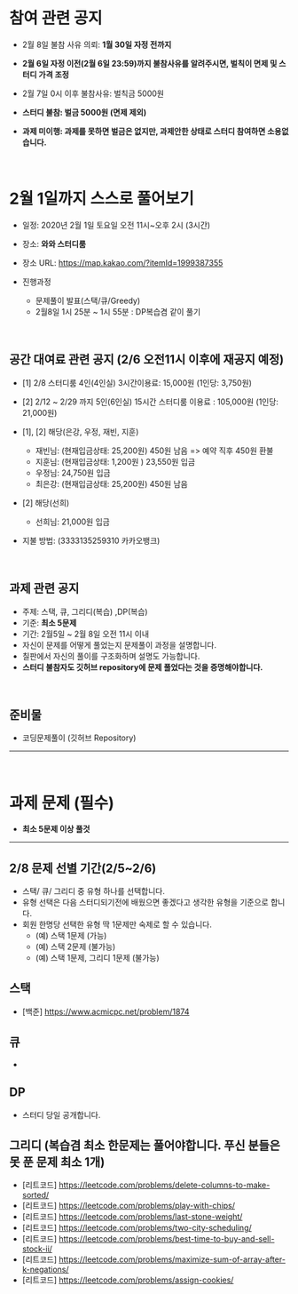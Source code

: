 # 참여 관련 공지
- 2월 8일 불참 사유 의뢰: **1월 30일 자정 전까지**
- **2월 6일 자정 이전(2월 6일 23:59)까지 불참사유를 알려주시면, 벌칙이 면제 및 스터디 가격 조정**
- 2월 7일 0시 이후 불참사유: 벌칙금 5000원

- **스터디 불참: 벌금 5000원 (면제 제외)**
- **과제 미이행: 과제를 못하면 벌금은 없지만, 과제안한 상태로 스터디 참여하면 소용없습니다.**

<br>

# 2월 1일까지 스스로 풀어보기
- 일정: 2020년 2월 1일 토요일 오전 11시~오후 2시 (3시간)
- 장소: **와와 스터디룸**
- 장소 URL: https://map.kakao.com/?itemId=1999387355

- 진행과정
  - 문제풀이 발표(스택/큐/Greedy)
  - 2월8일 1시 25분 ~ 1시 55분 : DP복습겸 같이 풀기
<br>

## 공간 대여료 관련 공지 (2/6 오전11시 이후에 재공지 예정)
- [1] 2/8 스터디룸 4인(4인실) 3시간이용료: 15,000원 (1인당: 3,750원)
- [2] 2/12 ~ 2/29 까지 5인(6인실) 15시간 스터디룸 이용료 : 105,000원 (1인당: 21,000원)
- [1], [2] 해당(은강, 우정, 재빈, 지훈)
  - 재빈님: (현재입금상태: 25,200원) 450원 남음 => 예약 직후 450원 환불
  - 지훈님: (현재입금상태: 1,200원 ) 23,550원 입금
  - 우정님: 24,750원 입금
  - 최은강: (현재입금상태: 25,200원) 450원 남음
  
- [2] 해당(선희) 
  - 선희님: 21,000원 입금

- 지불 방법: (3333135259310 카카오뱅크)

<br>

## 과제 관련 공지
- 주제: 스택, 큐, 그리디(복습) ,DP(복습)
- 기준: **최소 5문제**
- 기간: 2월5일 ~ 2월 8일 오전 11시 이내
- 자신이 문제를 어떻게 풀었는지 문제풀이 과정을 설명합니다.
- 칠판에서 자신의 풀이를 구조화하며 설명도 가능합니다.
- **스터디 불참자도 깃허브 repository에 문제 풀었다는 것을 증명해야합니다.**

<br>

## 준비물
- 코딩문제풀이 (깃허브 Repository)

<hr>
<br>

# 과제 문제 (필수)
- **최소 5문제 이상 풀것**

<hr>

## 2/8 문제 선별 기간(2/5~2/6)
- 스택/ 큐/ 그리디 중 유형 하나를 선택합니다.
- 유형 선택은 다음 스터디되기전에 배웠으면 좋겠다고 생각한 유형을 기준으로 합니다.
- 회원 한명당 선택한 유형 딱 1문제만 숙제로 할 수 있습니다.
  - (예) 스택 1문제 (가능)
  - (예) 스택 2문제 (불가능)
  - (예) 스택 1문제, 그리디 1문제 (불가능)


## 스택
- [백준] https://www.acmicpc.net/problem/1874

## 큐
-

## DP
- 스터디 당일 공개합니다.

## 그리디 (복습겸 최소 한문제는 풀어야합니다. 푸신 분들은 못 푼 문제 최소 1개)
- [리트코드] https://leetcode.com/problems/delete-columns-to-make-sorted/
- [리트코드] https://leetcode.com/problems/play-with-chips/
- [리트코드] https://leetcode.com/problems/last-stone-weight/
- [리트코드] https://leetcode.com/problems/two-city-scheduling/
- [리트코드] https://leetcode.com/problems/best-time-to-buy-and-sell-stock-ii/
- [리트코드] https://leetcode.com/problems/maximize-sum-of-array-after-k-negations/
- [리트코드] https://leetcode.com/problems/assign-cookies/

